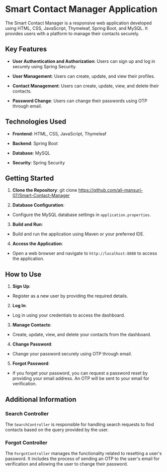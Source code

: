 # Smart Contact Manager Application

The Smart Contact Manager is a responsive web application developed using HTML, CSS, JavaScript, Thymeleaf, Spring Boot, and MySQL. It provides users with a platform to manage their contacts securely.

## Key Features

- **User Authentication and Authorization**: Users can sign up and log in securely using Spring Security.
  
- **User Management**: Users can create, update, and view their profiles.
  
- **Contact Management**: Users can create, update, view, and delete their contacts.
  
- **Password Change**: Users can change their passwords using OTP through email.

## Technologies Used

- **Frontend**: HTML, CSS, JavaScript, Thymeleaf
  
- **Backend**: Spring Boot
  
- **Database**: MySQL
  
- **Security**: Spring Security
  
## Getting Started

1. **Clone the Repository**:
git clone https://github.com/ali-mansuri-07/Smart-Contact-Manager


2. **Database Configuration**:
- Configure the MySQL database settings in `application.properties`.

3. **Build and Run**:
- Build and run the application using Maven or your preferred IDE.

4. **Access the Application**:
- Open a web browser and navigate to `http://localhost:8080` to access the application.

## How to Use

1. **Sign Up**:
- Register as a new user by providing the required details.

2. **Log In**:
- Log in using your credentials to access the dashboard.

3. **Manage Contacts**:
- Create, update, view, and delete your contacts from the dashboard.

4. **Change Password**:
- Change your password securely using OTP through email.

5. **Forgot Password**:
- If you forget your password, you can request a password reset by providing your email address. An OTP will be sent to your email for verification.

## Additional Information

### Search Controller

The `SearchController` is responsible for handling search requests to find contacts based on the query provided by the user.

### Forgot Controller

The `ForgotController` manages the functionality related to resetting a user's password. It includes the process of sending an OTP to the user's email for verification and allowing the user to change their password.
